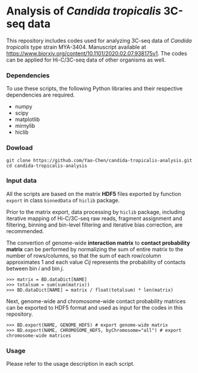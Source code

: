 # Analysis of _Candida tropicalis_ 3C-seq data
This repository includes codes used for analyzing 3C-seq data of _Candida tropicalis_ type strain MYA-3404. Manuscript available at https://www.biorxiv.org/content/10.1101/2020.02.07.938175v1. The codes can be applied for Hi-C/3C-seq data of other organisms as well.
### Dependencies
To use these scripts, the following Python libraries and their respective dependencies are required.
- numpy
- scipy
- matplotlib
- mirnylib
- hiclib
### Dowload
```
git clone https://github.com/Yao-Chen/candida-tropicalis-analysis.git
cd candida-tropicalis-analysis
```
### Input data
All the scripts are based on the matrix **HDF5** files exported by function `export` in class `binnedData` of `hiclib` package.

Prior to the matrix export, data processing by `hiclib` package, including iterative mapping of Hi-C/3C-seq raw reads, fragment assignment and filtering, binning and bin-level filtering and iterative bias correction, are recommended.

The convertion of genome-wide **interaction matrix** to **contact probability matrix** can be performed by normalizing the sum of entire matrix to the number of rows/columns, so that the sum of each row/column approximates 1 and each value _Cij_ represents the probability of contacts between bin _i_ and bin _j_.
```
>>> matrix = BD.dataDict[NAME]
>>> totalsum = sum(sum(matrix))
>>> BD.dataDict[NAME] = matrix / float(totalsum) * len(matrix)
```
Next, genome-wide and chromosome-wide contact probability matrices can be exported to HDF5 format and used as input for the codes in this repository.
```
>>> BD.export(NAME, GENOME_HDF5) # export genome-wide matrix
>>> BD.export(NAME, CHROMOSOME_HDF5, byChromosome="all") # export chromosome-wide matrices
```
### Usage
Please refer to the usage description in each script.
